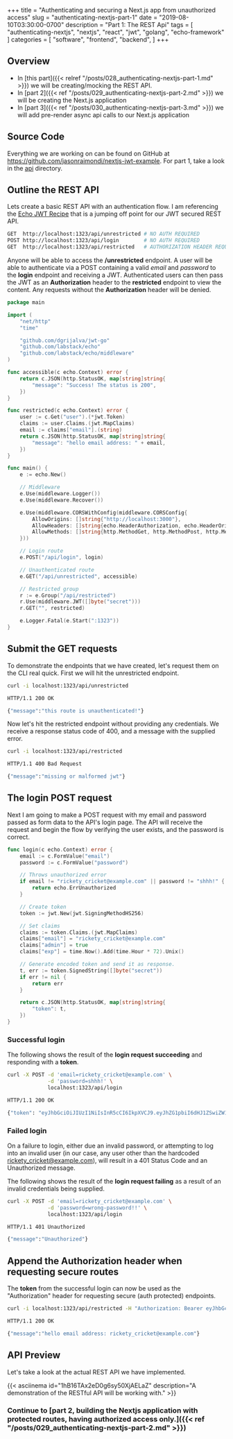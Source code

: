 +++
title = "Authenticating and securing a Next.js app from unauthorized access"
slug = "authenticating-nextjs-part-1"
date = "2019-08-10T03:30:00-0700"
description = "Part 1: The REST Api"
tags = [
    "authenticating-nextjs",
    "nextjs",
    "react",
    "jwt",
    "golang",
    "echo-framework"
]
categories = [
    "software",
    "frontend",
    "backend",
]
+++

## Overview

* In [this part]({{< relref "/posts/028_authenticating-nextjs-part-1.md" >}}) we will be creating/mocking the REST API.
* In [part 2]({{< ref "/posts/029_authenticating-nextjs-part-2.md" >}}) we will be creating the Next.js application
* In [part 3]({{< ref "/posts/030_authenticating-nextjs-part-3.md" >}}) we will add pre-render async api calls to our Next.js application

## Source Code

Everything we are working on can be found on GitHub at https://github.com/jasonraimondi/nextjs-jwt-example. For part 1, take a look in the [api](https://github.com/jasonraimondi/nextjs-jwt-example/tree/master/api) directory.

## Outline the REST API

Lets create a basic REST API with an authentication flow. I am referencing the [Echo JWT Recipe](https://echo.labstack.com/cookbook/jwt) that is a jumping off point for our JWT secured REST API.

```bash
GET  http://localhost:1323/api/unrestricted # NO AUTH REQUIRED
POST http://localhost:1323/api/login        # NO AUTH REQUIRED
GET  http://localhost:1323/api/restricted   # AUTHORIZATION HEADER REQUIRED 
```

Anyone will be able to access the **/unrestricted** endpoint. A user will be able to authenticate via a POST containing a valid _email_ and _password_ to the **login** endpoint and receiving a JWT. Authenticated users can then pass the JWT as an **Authorization** header to the **restricted** endpoint to view the content. Any requests without the **Authorization** header will be denied.

```go
package main

import (
    "net/http"
    "time"

    "github.com/dgrijalva/jwt-go"
    "github.com/labstack/echo"
    "github.com/labstack/echo/middleware"
)

func accessible(c echo.Context) error {
    return c.JSON(http.StatusOK, map[string]string{
        "message": "Success! The status is 200",
    })
}

func restricted(c echo.Context) error {
    user := c.Get("user").(*jwt.Token)
    claims := user.Claims.(jwt.MapClaims)
    email := claims["email"].(string)
    return c.JSON(http.StatusOK, map[string]string{
        "message": "hello email address: " + email,
    })
}

func main() {
    e := echo.New()

    // Middleware
    e.Use(middleware.Logger())
    e.Use(middleware.Recover())

    e.Use(middleware.CORSWithConfig(middleware.CORSConfig{
        AllowOrigins: []string{"http://localhost:3000"},
        AllowHeaders: []string{echo.HeaderAuthorization, echo.HeaderOrigin, echo.HeaderContentType, echo.HeaderAccept},
        AllowMethods: []string{http.MethodGet, http.MethodPost, http.MethodOptions},
    }))

    // Login route
    e.POST("/api/login", login)

    // Unauthenticated route
    e.GET("/api/unrestricted", accessible)

    // Restricted group
    r := e.Group("/api/restricted")
    r.Use(middleware.JWT([]byte("secret")))
    r.GET("", restricted)

    e.Logger.Fatal(e.Start(":1323"))
}
```

## Submit the GET requests

To demonstrate the endpoints that we have created, let's request them on the CLI real quick. First we will hit the unrestricted endpoint. 

```bash
curl -i localhost:1323/api/unrestricted

HTTP/1.1 200 OK

{"message":"this route is unauthenticated!"}
```

Now let's hit the restricted endpoint without providing any credentials. We receive a response status code of 400, and a message with the supplied error.

```bash
curl -i localhost:1323/api/restricted

HTTP/1.1 400 Bad Request

{"message":"missing or malformed jwt"}
```

## The login POST request

Next I am going to make a POST request with my email and password passed as form data to the API's login page. The API will receive the request and begin the flow by verifying the user exists, and the password is correct. 

```go
func login(c echo.Context) error {
    email := c.FormValue("email")
    password := c.FormValue("password")

    // Throws unauthorized error
    if email != "rickety_cricket@example.com" || password != "shhh!" {
        return echo.ErrUnauthorized
    }

    // Create token
    token := jwt.New(jwt.SigningMethodHS256)

    // Set claims
    claims := token.Claims.(jwt.MapClaims)
    claims["email"] = "rickety_cricket@example.com"
    claims["admin"] = true
    claims["exp"] = time.Now().Add(time.Hour * 72).Unix()

    // Generate encoded token and send it as response.
    t, err := token.SignedString([]byte("secret"))
    if err != nil {
        return err
    }

    return c.JSON(http.StatusOK, map[string]string{
        "token": t,
    })
}
```

### Successful login

The following shows the result of the **login request succeeding** and responding with a **token**.

```bash
curl -X POST -d 'email=rickety_cricket@example.com' \
             -d 'password=shhh!' \
             localhost:1323/api/login

HTTP/1.1 200 OK

{"token": "eyJhbGciOiJIUzI1NiIsInR5cCI6IkpXVCJ9.eyJhZG1pbiI6dHJ1ZSwiZW1haWwiOiJyaWNrZXR5X2NyaWNrZXRAZXhhbXBsZS5jb20iLCJleHAiOjE1NjUxOTkzNzl9.BUSk39ZXXAUU6-L0sa3tlH_6vNnKIPWKoclOI1u85TA"}
```

### Failed login

On a failure to login, either due an invalid password, or attempting to log into an invalid user (in our case, any user other than the hardcoded rickety_cricket@example.com), will result in a 401 Status Code and an Unauthorized message. 

The following shows the result of the **login request failing** as a result of an invalid credentials being supplied.

```bash
curl -X POST -d 'email=rickety_cricket@example.com' \
             -d 'password=wrong-password!!' \
             localhost:1323/api/login

HTTP/1.1 401 Unauthorized

{"message":"Unauthorized"}
```

## Append the Authorization header when requesting secure routes

The **token** from the successful login can now be used as the "Authorization" header for requesting secure (auth protected) endpoints.

```bash
curl -i localhost:1323/api/restricted -H "Authorization: Bearer eyJhbGciOiJIUzI1NiIsInR5cCI6IkpXVCJ9.eyJhZG1pbiI6dHJ1ZSwiZW1haWwiOiJyaWNrZXR5X2NyaWNrZXRAZXhhbXBsZS5jb20iLCJleHAiOjE1NjUxOTkzNzl9.BUSk39ZXXAUU6-L0sa3tlH_6vNnKIPWKoclOI1u85TA"

HTTP/1.1 200 OK

{"message":"hello email address: rickety_cricket@example.com"}
```

## API Preview

Let's take a look at the actual REST API we have implemented. 

{{< asciinema id="1hB16TAx2eD0g6sy50XjAELaZ" description="A demonstration of the RESTful API will be working with." >}}

### Continue to [part 2, building the Nextjs application with protected routes, having authorized access only.]({{< ref "/posts/029_authenticating-nextjs-part-2.md" >}})
